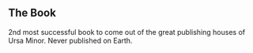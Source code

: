 ## The Book
2nd most successful book to come out of the great publishing houses of Ursa Minor.
Never published on Earth.
